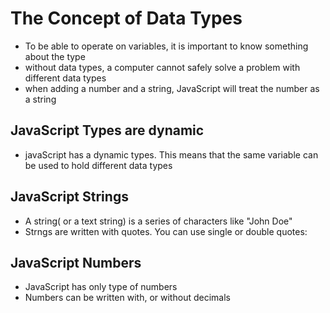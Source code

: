 # The Concept of Data Types 

- To be able to operate on variables, it is important to know something about the type
- without data types, a computer cannot safely solve a problem with different data types
- when adding a number and a string, JavaScript will treat the number as a string

## JavaScript Types are dynamic

- javaScript has a dynamic types. This means that the same variable can be used to hold different data types

## JavaScript Strings 

- A string( or a text string) is a series of characters like "John Doe"
- Strngs are written with quotes. You can use single or double quotes:

## JavaScript Numbers

- JavaScript has only type of numbers
- Numbers can be written with, or without decimals

